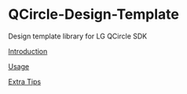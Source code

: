 QCircle-Design-Template
=======================

Design template library for LG QCircle SDK

<a href="https://github.com/LGDeveloper/QCircle-Design-Template/wiki/Introduction">Introduction</a>

<a href="https://github.com/LGDeveloper/QCircle-Design-Template/wiki/Usage">Usage</a>

<a href="https://github.com/LGDeveloper/QCircle-Design-Template/wiki/Extra-Tips">Extra Tips</a>
